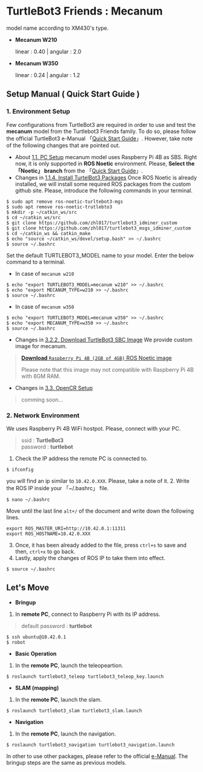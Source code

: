 # TurtleBot3 Friends : Mecanum  
model name according to XM430's type.

- **Mecanum W210**
  
  linear : 0.40 | angular : 2.0

- **Mecanum W350**
  
  linear : 0.24 | angular : 1.2

## Setup Manual ( Quick Start Guide )
### 1. Environment Setup
Few configurations from TurtleBot3 are required in order to use and test the **mecanum** model from the Turtlebot3 Friends family. To do so, please follow the official TurtleBot3 e-Manual
「[Quick Start Guide](https://emanual.robotis.com/docs/en/platform/turtlebot3/quick-start/)」.
However, take note of the following changes that are pointed out.
- About [1.1. PC Setup](https://emanual.robotis.com/docs/en/platform/turtlebot3/quick-start/#pc-setup) mecanum model uses Raspberry Pi 4B as SBS. Right now, it is only supported in **ROS Noetic** environment. Please, **Select the 「Noetic」 branch** from the 「[Quick Start Guide](https://emanual.robotis.com/docs/en/platform/turtlebot3/quick-start/)」.
- Changes in [1.1.4. Install TurtelBot3 Packages](https://emanual.robotis.com/docs/en/platform/turtlebot3/quick-start/#install-turtlebot3-packages)
Once ROS Noetic is already installed, we will install some required ROS packages from the custom github site. Please, introduce the following commands in your terminal.
```code
$ sudo apt remove ros-noetic-turltebot3-mgs
$ sudo apt remove ros-noetic-trutlebto3
$ mkdir -p ~/catkin_ws/src
$ cd ~/catkin_ws/src
$ git clone https://github.com/zhl017/turtlebot3_idminer_custom
$ git clone https://github.com/zhl017/turtlebot3_msgs_idminer_custom
$ cd ~/catkin_ws && catkin_make
$ echo "source ~/catkin_ws/devel/setup.bash" >> ~/.bashrc
$ source ~/.bashrc
```

Set the default TURTLEBOT3_MODEL name to your model. Enter the below command to a terminal.
- In case of `mecanum w210`
```code
$ echo "export TURTLEBOT3_MODEL=mecanum w210" >> ~/.bashrc
$ echo "export MECANUM_TYPE=w210 >> ~/.bashrc
$ source ~/.bashrc
```
- In case of `mecanum w350`
```code
$ echo "export TURTLEBOT3_MODEL=mecanum w350" >> ~/.bashrc
$ echo "export MECANUM_TYPE=w350 >> ~/.bashrc
$ source ~/.bashrc
```


- Changes in [3.2.2. Download TurtleBot3 SBC Image](https://emanual.robotis.com/docs/en/platform/turtlebot3/sbc_setup/#download-turtlebot3-sbc-image-2)
We provide custom image for mecanum.
> [**Download** `Raspberry Pi 4B (2GB of 4GB)` ROS Noetic image](https://mega.nz/file/MI0HXSjS#9mXlbcwk5lk_4uTEhls1XlHFqCEaI_y4SBJ7SBCc1x8)
>   
> Please note that this image may not compatible with Raspberry Pi 4B with 8GM RAM.
- Changes in [3.3. OpenCR Setup](https://emanual.robotis.com/docs/en/platform/turtlebot3/opencr_setup/)
> comming soon...
### 2. Network Environment
We uses Raspberry Pi 4B WiFi hostpot. Please, connect with your PC.
> ssid : **TurtleBot3**  
> password : **turtlebot**
1. Check the IP address the remote PC is connected to.
```
$ ifconfig
```
you will find an ip similar to ```10.42.0.XXX```. Please, take a note of it.
2. Write the ROS IP inside your 「~/.bashrc」 file.
```
$ nano ~/.bashrc
```
Move until the last line ```alt+/``` of the document and write down the following lines.
```
export ROS_MASTER_URI=http://10.42.0.1:11311
export ROS_HOSTNAME=10.42.0.XXX
```
3. Once, it has been already added to the file, press ```ctrl+s``` to save and then, ```ctrl+x``` to go back.
4. Lastly, apply the changes of ROS IP to take them into effect.
```
$ source ~/.bashrc
```
## Let's Move
- **Bringup**  
1. In **remote PC**, connect to Raspberry Pi with its IP address.
> default password : **turtlebot**
```
$ ssh ubuntu@10.42.0.1
$ robot
```
- **Basic Operation**
1. In the **remote PC**, launch the teleopeartion.
```
$ roslaunch turtlebot3_teleop turtlebot3_teleop_key.launch
```

- **SLAM (mapping)**
1. In the **remote PC**, launch the slam.
```
$ roslaunch turtlebot3_slam turtlebot3_slam.launch
```

- **Navigation**
1. In the **remote PC**, launch the navigation.
```
$ roslaunch turtlebot3_navigation turtlebot3_navigation.launch
```

In other to use other packages, please refer to the official [e-Manual](https://emanual.robotis.com/docs/en/platform/turtlebot3/overview/). The bringup steps are the same as previous models.

